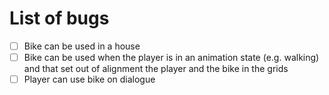 # List of bugs

- [ ]  Bike can be used in a house
- [ ]  Bike can be used when the player is in an animation state (e.g. walking) and that set out of alignment the player and the bike in the grids
- [ ]  Player can use bike on dialogue
